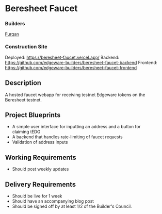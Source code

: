 # Beresheet Faucet
### Builders
[Furqan](https://github.com/nblogist)

### Construction Site
Deployed: https://beresheet-faucet.vercel.app/
Backend: https://github.com/edgeware-builders/beresheet-faucet-backend
Frontend: https://github.com/edgeware-builders/beresheet-faucet-frontend

## Description
A hosted faucet webapp for receiving testnet Edgeware tokens on the Beresheet testnet.

## Project Blueprints
- A simple user interface for inputting an address and a button for claiming tEDG
- A backend that handles rate-limiting of faucet requests
- Validation of address inputs

## Working Requirements
- Should post weekly updates

## Delivery Requirements
- Should be live for 1 week
- Should have an accompanying blog post
- Should be signed off by at least 1/2 of the Builder's Council.
